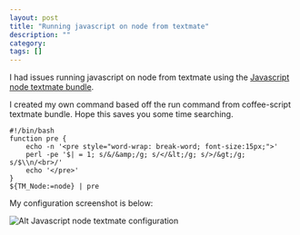```yaml
---
layout: post
title: "Running javascript on node from textmate"
description: ""
category:
tags: []
---
```


I had issues running javascript on node from textmate using the [Javascript node textmate bundle](https://github.com/drnic/javascript-node.tmbundle).

I created my own command based off the run command from coffee-script textmate bundle. Hope this saves you some time searching.


	#!/bin/bash
	function pre {
		echo -n '<pre style="word-wrap: break-word; font-size:15px;">'
		perl -pe '$| = 1; s/&/&amp;/g; s/</&lt;/g; s/>/&gt;/g; s/$\\n/<br>/'
		echo '</pre>'
	}
	${TM_Node:=node} | pre

My configuration screenshot is below:

![Alt Javascript node textmate configuration](/assets/images/js-node-textmate.jpg "Javascript node textmate configuration")
